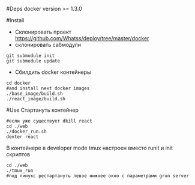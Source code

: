 #Deps
docker version >= 1.3.0

#Install
* Склонировать проект https://github.com/Whatss/deploy/tree/master/docker
* склонировать сабмодули
```shell
git submodule init
git submodule update
```


* Сбилдить docker контейнеры
```shell
cd docker
#and install next docker images
./base_image/build.sh
./react_image/build.sh
```

#Use
Стартануть контейнер
```shell
#если уже существует dkill react
cd ./web
./docker_run.sh
denter react
```

В контейнере в developer mode tmux настроен вместо runit и init скриптов
```shell
cd ./web
./tmux_run
#под линукс рестартануть левое нижнее окно с параметрами grun server
```


